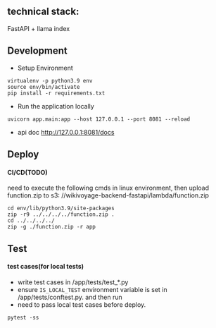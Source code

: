 ## technical stack:

FastAPI + llama index

## Development

- Setup Environment

```shell
virtualenv -p python3.9 env
source env/bin/activate
pip install -r requirements.txt
```

- Run the application locally

```shell
uvicorn app.main:app --host 127.0.0.1 --port 8081 --reload
```

- api doc http://127.0.0.1:8081/docs

## Deploy

#### CI/CD(TODO)

need to execute the following cmds in linux environment, then upload function.zip to s3:
//wikivoyage-backend-fastapi/lambda/function.zip

```shell
cd env/lib/python3.9/site-packages
zip -r9 ../../../../function.zip .
cd ../../../../
zip -g ./function.zip -r app
```

## Test

#### test cases(for local tests)

- write test cases in /app/tests/test_*.py
- ensure `IS_LOCAL_TEST` environment variable is set in /app/tests/conftest.py. and then run
- need to pass local test cases before deploy.

```shell
pytest -ss
```
